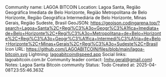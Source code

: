 Community name: LAGOA BITCOIN
Location: Lagoa Santa, Região Geográfica Imediata de Belo Horizonte, Região Metropolitana de Belo Horizonte, Região Geográfica Intermediária de Belo Horizonte, Minas Gerais, Região Sudeste, Brasil
GeoJSON: https://geojson.codingarena.top/?search=Lagoa+Santa%2C+Regi%C3%A3o+Geogr%C3%A1fica+Imediata+de+Belo+Horizonte%2C+Regi%C3%A3o+Metropolitana+de+Belo+Horizonte%2C+Regi%C3%A3o+Geogr%C3%A1fica+Intermedi%C3%A1ria+de+Belo+Horizonte%2C+Minas+Gerais%2C+Regi%C3%A3o+Sudeste%2C+Brasil
Icon URL: https://github.com/LAGOABITCOIN/files/blob/main/lagoa-bitcoin.svg
Lightning: lagoabitcoin@speed.app
Social links: lagoabitcoin.com.br
Community leader contact: [mhv.geral@gmail.com)
Notes: Lagoa Santa Bitcoin community
Status: Todo
Created at: 2025-04-08T23:55:46.363Z
